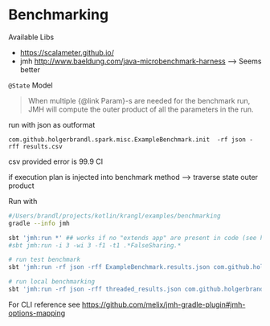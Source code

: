 
# Benchmarking

Available Libs
* https://scalameter.github.io/
* jmh http://www.baeldung.com/java-microbenchmark-harness --> Seems better


`@State` Model
> When multiple {@link Param}-s are needed for the benchmark run,
 JMH will compute the outer product of all the parameters in the run.

run with json as outformat
```
com.github.holgerbrandl.spark.misc.ExampleBenchmark.init  -rf json -rff results.csv
```

csv provided error is 99.9 CI

if execution plan is injected into benchmark method --> traverse state outer product

Run with
```bash
#/Users/brandl/projects/kotlin/krangl/examples/benchmarking
gradle --info jmh 

sbt 'jmh:run *' ## works if no "extends app" are present in code (see https://github.com/ktoso/sbt-jmh/pull/117#issuecomment-331255198)
#sbt jmh:run -i 3 -wi 3 -f1 -t1 .*FalseSharing.*

# run test benchmark
sbt 'jmh:run -rf json -rff ExampleBenchmark.results.json com.github.holgerbrandl.spark.misc.ExampleBenchmark'

# run local benchmarking
sbt 'jmh:run -rf json -rff threaded_results.json com.github.holgerbrandl.spark.components.ThreadedLabelBM' 
```

For CLI reference see https://github.com/melix/jmh-gradle-plugin#jmh-options-mapping